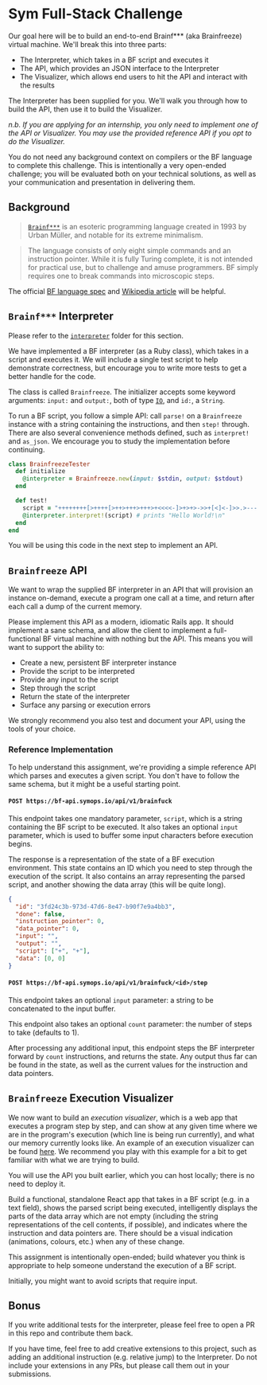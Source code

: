 # Sym Full-Stack Challenge

Our goal here will be to build an end-to-end Brainf\*\*\* (aka Brainfreeze) virtual machine. We'll break this into three parts:

- The Interpreter, which takes in a BF script and executes it
- The API, which provides an JSON interface to the Interpreter
- The Visualizer, which allows end users to hit the API and interact with the results

The Interpreter has been supplied for you. We'll walk you through how to build the API, then use it to build the Visualizer.

*n.b. If you are applying for an internship, you only need to implement one of the API or Visualizer. You may use the provided reference API if you opt to do the Visualizer.*

You do not need any background context on compilers or the BF language to complete this challenge. This is intentionally a very open-ended challenge; you will be evaluated both on your technical solutions, as well as your communication and presentation in delivering them.

## Background

> [`Brainf***`](https://en.wikipedia.org/wiki/Brainfuck) is an esoteric programming language created in 1993 by Urban Müller, and notable for its extreme minimalism.

> The language consists of only eight simple commands and an instruction pointer. While it is fully Turing complete, it is not intended for practical use, but to challenge and amuse programmers. BF simply requires one to break commands into microscopic steps.

The official [BF language spec](https://www.muppetlabs.com/~breadbox/bf/) and [Wikipedia article](https://en.wikipedia.org/wiki/Brainfuck) will be helpful.

## `Brainf***` Interpreter

Please refer to the [`interpreter`](https://github.com/symopsio/fullstack-challenge/tree/master/interpreter) folder for this section.

We have implemented a BF interpreter (as a Ruby class), which takes in a script and executes it. We will include a single test script to help demonstrate correctness, but encourage you to write more tests to get a better handle for the code.

The class is called `Brainfreeze`. The initializer accepts some keyword arguments: `input:` and `output:`, both of type [`IO`](https://ruby-doc.org/core-2.3.1/IO.html), and `id:`, a `String`.

To run a BF script, you follow a simple API: call `parse!` on a `Brainfreeze` instance with a string containing the instructions, and then `step!` through. There are also several convenience methods defined, such as `interpret!` and `as_json`. We encourage you to study the implementation before continuing.

```ruby
class BrainfreezeTester
  def initialize
    @interpreter = Brainfreeze.new(input: $stdin, output: $stdout)
  end

  def test!
    script = "++++++++[>++++[>++>+++>+++>+<<<<-]>+>+>->>+[<]<-]>>.>---.+++++++..+++.>>.<-.<.+++.------.--------.>>+.>++."
    @interpreter.interpret!(script) # prints "Hello World!\n"
  end
end
```

You will be using this code in the next step to implement an API.

## `Brainfreeze` API

We want to wrap the supplied BF interpreter in an API that will provision an instance on-demand, execute a program one call at a time, and return after each call a dump of the current memory.

Please implement this API as a modern, idiomatic Rails app. It should implement a sane schema, and allow the client to implement a full-functional BF virtual machine with nothing but the API. This means you will want to support the ability to:

- Create a new, persistent BF interpreter instance
- Provide the script to be interpreted
- Provide any input to the script
- Step through the script
- Return the state of the interpreter
- Surface any parsing or execution errors

We strongly recommend you also test and document your API, using the tools of your choice.

### Reference Implementation

To help understand this assignment, we're providing a simple reference API which parses and executes a given script. You don't have to follow the same schema, but it might be a useful starting point.

#### `POST https://bf-api.symops.io/api/v1/brainfuck`

This endpoint takes one mandatory parameter, `script`, which is a string containing the BF script to be executed. It also takes an optional `input` parameter, which is used to buffer some input characters before execution begins.

The response is a representation of the state of a BF execution environment. This state contains an ID which you need to step through the execution of the script. It also contains an array representing the parsed script, and another showing the data array (this will be quite long).

```json
{
  "id": "3fd24c3b-973d-47d6-8e47-b90f7e9a4bb3",
  "done": false,
  "instruction_pointer": 0,
  "data_pointer": 0,
  "input": "",
  "output": "",
  "script": ["+", "+"],
  "data": [0, 0]
}
```

#### `POST https://bf-api.symops.io/api/v1/brainfuck/<id>/step`

This endpoint takes an optional `input` parameter: a string to be concatenated to the input buffer.

This endpoint also takes an optional `count` parameter: the number of steps to take (defaults to 1).

After processing any additional input, this endpoint steps the BF interpreter forward by `count` instructions, and returns the state. Any output thus far can be found in the state, as well as the current values for the instruction and data pointers.

## `Brainfreeze` Execution Visualizer

We now want to build an _execution visualizer_, which is a web app that executes a program step by step, and can show at any given time where we are in the program's execution (which line is being run currently), and what our memory currently looks like. An example of an execution visualizer can be found [here](https://goo.gl/nDth8B). We recommend you play with this example for a bit to get familiar with what we are trying to build.

You will use the API you built earlier, which you can host locally; there is no need to deploy it.

Build a functional, standalone React app that takes in a BF script (e.g. in a text field), shows the parsed script being executed, intelligently displays the parts of the data array which are not empty (including the string representations of the cell contents, if possible), and indicates where the instruction and data pointers are. There should be a visual indication (animations, colours, etc.) when any of these change.

This assignment is intentionally open-ended; build whatever you think is appropriate to help someone understand the execution of a BF script.

Initially, you might want to avoid scripts that require input.

## Bonus

If you write additional tests for the interpreter, please feel free to open a PR in this repo and contribute them back.

If you have time, feel free to add creative extensions to this project, such as adding an additional instruction (e.g. relative jump) to the Interpreter. Do not include your extensions in any PRs, but please call them out in your submissions.
